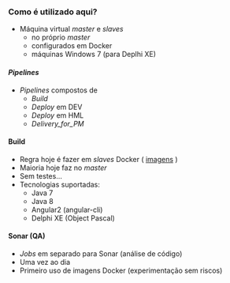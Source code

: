 ### Como é utilizado aqui?

- Máquina virtual _master_ e _slaves_
  - no próprio _master_
  - configurados em Docker
  - máquinas Windows 7 (para Deplhi XE)


#### _Pipelines_
- _Pipelines_ compostos de
  - _Build_
  - _Deploy_ em DEV
  - _Deploy_ em HML
  - _Delivery_for_PM_


#### Build

- Regra hoje é fazer em _slaves_ Docker ( [imagens][1] )
- Maioria hoje faz no _master_
- Sem testes...
- Tecnologias suportadas:
  - Java 7
  - Java 8
  - Angular2 (angular-cli)
  - Delphi XE (Object Pascal)


#### Sonar (QA)

- _Jobs_ em separado para Sonar (análise de código)
- Uma vez ao dia
- Primeiro uso de imagens Docker (experimentação sem riscos)

[1]:https://hub.docker.com/r/tramasoli/base-images/
